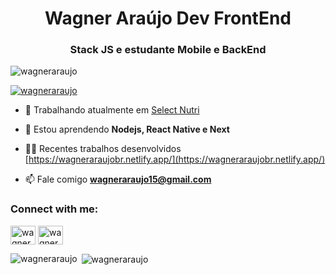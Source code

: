 <h1 align="center">Wagner Araújo Dev FrontEnd</h1>
<h3 align="center">Stack JS e estudante Mobile e BackEnd</h3>

<p align="left"> <img src="https://komarev.com/ghpvc/?username=wagneraraujo&label=Profile%20views&color=0e75b6&style=flat" alt="wagneraraujo" /> </p>

<p align="left"> <a href="https://github.com/ryo-ma/github-profile-trophy"><img src="https://github-profile-trophy.vercel.app/?username=wagneraraujo" alt="wagneraraujo" /></a> </p>

- 🔭 Trabalhando atualmente em [Select Nutri](https://selectnutri.com.br/)

- 🌱 Estou aprendendo **Nodejs, React Native e Next**

- 👨‍💻 Recentes trabalhos desenvolvidos [https://wagneraraujobr.netlify.app/](https://wagneraraujobr.netlify.app/)

- 📫 Fale comigo **wagneraraujo15@gmail.com**

<h3 align="left">Connect with me:</h3>
<p align="left">
<a href="https://twitter.com/wagnera24559263" target="blank"><img align="center" src="https://cdn.jsdelivr.net/npm/simple-icons@3.0.1/icons/twitter.svg" alt="wagnera24559263" height="30" width="40" /></a>
<a href="https://fb.com/wagner.araujo.costa" target="blank"><img align="center" src="https://cdn.jsdelivr.net/npm/simple-icons@3.0.1/icons/facebook.svg" alt="wagner.araujo.costa" height="30" width="40" /></a>
</p>

<p><img align="left" src="https://github-readme-stats.vercel.app/api/top-langs?username=wagneraraujo&show_icons=true&locale=en&layout=compact" alt="wagneraraujo" /></p>

<p>&nbsp;<img align="center" src="https://github-readme-stats.vercel.app/api?username=wagneraraujo&show_icons=true&locale=en" alt="wagneraraujo" /></p>
